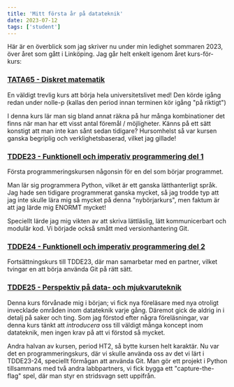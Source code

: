 ```yaml
---
title: 'Mitt första år på datateknik'
date: 2023-07-12
tags: ['student']
---
```


Här är en överblick som jag skriver nu under min ledighet sommaren 2023,
över året som gått i Linköping. Jag går helt enkelt igenom året kurs-för-kurs:

### [TATA65 - Diskret matematik](https://studieinfo.liu.se/kurs/TATA65/ht-2022)

En väldigt trevlig kurs att börja hela universitetslivet med!
Den körde igång redan under nolle-p (kallas den period innan terminen kör igång "på riktigt")

I denna kurs lär man sig bland annat räkna på hur många kombinationer det finns när man har
ett visst antal föremål / möjligheter. Känns på ett sätt konstigt att man inte kan sånt
sedan tidigare? Hursomhelst så var kursen ganska begriplig och verklighetsbaserad, vilket jag gillade!

### [TDDE23 - Funktionell och imperativ programmering del 1](https://studieinfo.liu.se/kurs/TDDE23/ht-2022)

Första programmeringskursen någonsin för en del som börjar programmet.

Man lär sig programmera Python, vilket är ett ganska lätthanterligt språk.
Jag hade sen tidigare programmerat ganska mycket, så jag trodde typ att jag inte
skulle lära mig så mycket på denna "nybörjarkurs", men faktum är att jag lärde mig
ENORMT mycket!

Speciellt lärde jag mig vikten av att skriva lättläslig, lätt kommunicerbart
och modulär kod. Vi började också smått med versionhantering Git.

### [TDDE24 - Funktionell och imperativ programmering del 2](https://studieinfo.liu.se/kurs/TDDE24/ht-2022)

Fortsättningskurs till TDDE23, där man samarbetar med en partner, vilket tvingar
en att börja använda Git på rätt sätt.

### [TDDE25 - Perspektiv på data- och mjukvaruteknik](https://studieinfo.liu.se/kurs/TDDE25/ht-2022)

Denna kurs förvånade mig i början; vi fick nya föreläsare med nya otroligt invecklade
områden inom datateknik varje gång. Däremot gick de aldrig in i detalj på saker och ting.
Som jag förstod efter några föreläsningar, var denna kurs tänkt att _introducera_ oss till
väldigt många koncept inom datateknik, men ingen krav på att vi förstod så mycket.

Andra halvan av kursen, period HT2, så bytte kursen helt karaktär. Nu var det en programmeringskurs, 
där vi skulle använda oss av det vi lärt i TDDE23-24, speciellt förmågan att använda Git.
Man gör ett projekt i Python tillsammans med två andra labbpartners, vi fick
bygga ett "capture-the-flag" spel, där man styr en stridsvagn sett uppifrån.
